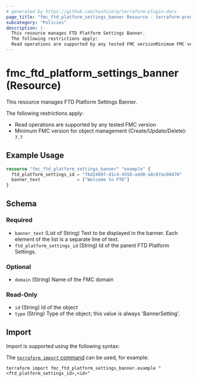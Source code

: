 ```yaml
---
# generated by https://github.com/hashicorp/terraform-plugin-docs
page_title: "fmc_ftd_platform_settings_banner Resource - terraform-provider-fmc"
subcategory: "Policies"
description: |-
  This resource manages FTD Platform Settings Banner.
  The following restrictions apply:
  Read operations are supported by any tested FMC versionMinimum FMC version for object management (Create/Update/Delete): 7.7
---
```


# fmc_ftd_platform_settings_banner (Resource)

This resource manages FTD Platform Settings Banner.

The following restrictions apply:
  - Read operations are supported by any tested FMC version
  - Minimum FMC version for object management (Create/Update/Delete): `7.7`

## Example Usage

```terraform
resource "fmc_ftd_platform_settings_banner" "example" {
  ftd_platform_settings_id = "76d24097-41c4-4558-a4d0-a8c07ac08470"
  banner_text              = ["Welcome to FTD"]
}
```

<!-- schema generated by tfplugindocs -->
## Schema

### Required

- `banner_text` (List of String) Text to be displayed in the banner. Each element of the list is a separate line of text.
- `ftd_platform_settings_id` (String) Id of the parent FTD Platform Settings.

### Optional

- `domain` (String) Name of the FMC domain

### Read-Only

- `id` (String) Id of the object
- `type` (String) Type of the object; this value is always 'BannerSetting'.

## Import

Import is supported using the following syntax:

The [`terraform import` command](https://developer.hashicorp.com/terraform/cli/commands/import) can be used, for example:

```shell
terraform import fmc_ftd_platform_settings_banner.example "<ftd_platform_settings_id>,<id>"
```
